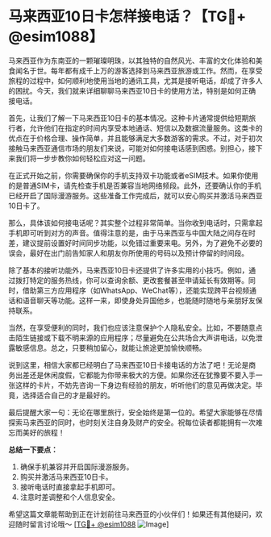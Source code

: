 # 马来西亚10日卡怎样接电话？【TG💪+ @esim1088】

马来西亚作为东南亚的一颗璀璨明珠，以其独特的自然风光、丰富的文化体验和美食闻名于世。每年都有成千上万的游客选择到马来西亚旅游或工作。然而，在享受旅程的过程中，如何顺利地使用当地的通讯工具，尤其是接听电话，却成了许多人的困扰。今天，我们就来详细聊聊马来西亚10日卡的使用方法，特别是如何正确接电话。

首先，让我们了解一下马来西亚10日卡的基本情况。这种卡片通常提供给短期旅行者，允许他们在指定的时间内享受本地通话、短信以及数据流量服务。这类卡的优点在于价格合理、操作简单，并且能够满足大多数游客的需求。不过，对于初次接触马来西亚通信市场的朋友们来说，可能对如何接电话感到困惑。别担心，接下来我们将一步步教你如何轻松应对这一问题。

在正式开始之前，你需要确保你的手机支持双卡功能或者eSIM技术。如果你使用的是普通SIM卡，请先检查手机是否兼容当地网络频段。此外，还要确认你的手机已经开启了国际漫游服务。这些准备工作完成后，就可以安心购买并激活马来西亚10日卡了。

那么，具体该如何接电话呢？其实整个过程非常简单。当你收到电话时，只需拿起手机即可听到对方的声音。值得注意的是，由于马来西亚与中国大陆之间存在时差，建议提前设置好时间同步功能，以免错过重要来电。另外，为了避免不必要的误会，最好在出门前告知家人和朋友你所使用的号码以及预计停留的时间段。

除了基本的接听功能外，马来西亚10日卡还提供了许多实用的小技巧。例如，通过拨打特定的服务热线，你可以查询余额、更改套餐甚至申请延长有效期等。同时，借助第三方应用程序（如WhatsApp、WeChat等），还能实现跨平台视频通话和语音聊天等功能。这样一来，即使身处异国他乡，也能随时随地与亲朋好友保持联系。

当然，在享受便利的同时，我们也应该注意保护个人隐私安全。比如，不要随意点击陌生链接或下载不明来源的应用程序；尽量避免在公共场合大声讲电话，以免泄露敏感信息。总之，只要稍加留心，就能让旅途更加愉快顺畅。

说到这里，相信大家都已经明白了马来西亚10日卡接电话的方法了吧！无论是商务出差还是休闲度假，它都能为你带来极大的方便。如果你还在犹豫要不要入手一张这样的卡片，不妨先咨询一下身边有经验的朋友，听听他们的意见再做决定。毕竟，选择适合自己的才是最好的。

最后提醒大家一句：无论在哪里旅行，安全始终是第一位的。希望大家能够在尽情探索马来西亚的同时，也时刻关注自身及财产的安全。祝每位读者都能拥有一次难忘而美好的旅程！

**总结一下要点：**
1. 确保手机兼容并开启国际漫游服务。
2. 购买并激活马来西亚10日卡。
3. 接听电话时直接拿起手机即可。
4. 注意时差调整和个人信息安全。

希望这篇文章能帮助到正在计划前往马来西亚的小伙伴们！如果还有其他疑问，欢迎随时留言讨论哦～ [[TG💪+ @esim1088](https://t.me/s/esim1088) ![Image](https://i.postimg.cc/4NQfJmqS/Snipaste-2025-05-13-00-14-12.png)]